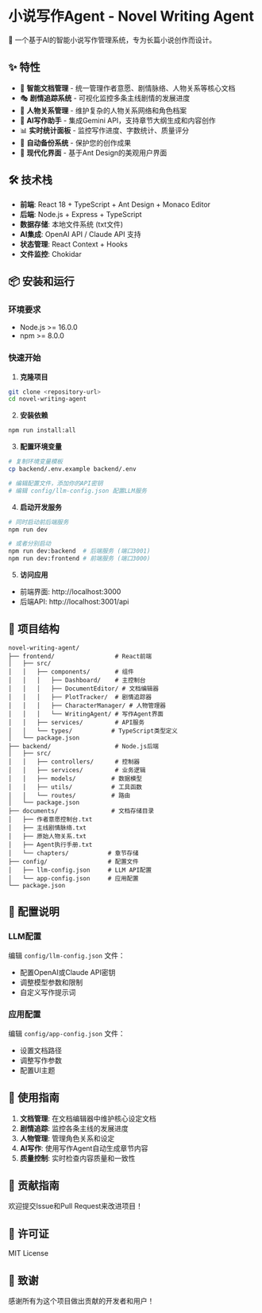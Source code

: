 # 小说写作Agent - Novel Writing Agent

🤖 一个基于AI的智能小说写作管理系统，专为长篇小说创作而设计。

## ✨ 特性

- 📝 **智能文档管理** - 统一管理作者意愿、剧情脉络、人物关系等核心文档
- 🎭 **剧情追踪系统** - 可视化监控多条主线剧情的发展进度
- 👥 **人物关系管理** - 维护复杂的人物关系网络和角色档案
- 🤖 **AI写作助手** - 集成Gemini API，支持章节大纲生成和内容创作
- 📊 **实时统计面板** - 监控写作进度、字数统计、质量评分
- 💾 **自动备份系统** - 保护您的创作成果
- 🎨 **现代化界面** - 基于Ant Design的美观用户界面

## 🛠️ 技术栈

- **前端**: React 18 + TypeScript + Ant Design + Monaco Editor
- **后端**: Node.js + Express + TypeScript
- **数据存储**: 本地文件系统 (txt文件)
- **AI集成**: OpenAI API / Claude API 支持
- **状态管理**: React Context + Hooks
- **文件监控**: Chokidar

## 📦 安装和运行

### 环境要求
- Node.js >= 16.0.0
- npm >= 8.0.0

### 快速开始

1. **克隆项目**
```bash
git clone <repository-url>
cd novel-writing-agent
```

2. **安装依赖**
```bash
npm run install:all
```

3. **配置环境变量**
```bash
# 复制环境变量模板
cp backend/.env.example backend/.env

# 编辑配置文件，添加你的API密钥
# 编辑 config/llm-config.json 配置LLM服务
```

4. **启动开发服务**
```bash
# 同时启动前后端服务
npm run dev

# 或者分别启动
npm run dev:backend  # 后端服务 (端口3001)
npm run dev:frontend # 前端服务 (端口3000)
```

5. **访问应用**
- 前端界面: http://localhost:3000
- 后端API: http://localhost:3001/api

## 📁 项目结构

```
novel-writing-agent/
├── frontend/                 # React前端
│   ├── src/
│   │   ├── components/       # 组件
│   │   │   ├── Dashboard/    # 主控制台
│   │   │   ├── DocumentEditor/ # 文档编辑器
│   │   │   ├── PlotTracker/  # 剧情追踪器
│   │   │   ├── CharacterManager/ # 人物管理器
│   │   │   └── WritingAgent/ # 写作Agent界面
│   │   ├── services/         # API服务
│   │   └── types/           # TypeScript类型定义
│   └── package.json
├── backend/                  # Node.js后端
│   ├── src/
│   │   ├── controllers/      # 控制器
│   │   ├── services/         # 业务逻辑
│   │   ├── models/          # 数据模型
│   │   ├── utils/           # 工具函数
│   │   └── routes/          # 路由
│   └── package.json
├── documents/               # 文档存储目录
│   ├── 作者意愿控制台.txt
│   ├── 主线剧情脉络.txt
│   ├── 原始人物关系.txt
│   ├── Agent执行手册.txt
│   └── chapters/           # 章节存储
├── config/                 # 配置文件
│   ├── llm-config.json     # LLM API配置
│   └── app-config.json     # 应用配置
└── package.json
```

## 🔧 配置说明

### LLM配置
编辑 `config/llm-config.json` 文件：
- 配置OpenAI或Claude API密钥
- 调整模型参数和限制
- 自定义写作提示词

### 应用配置
编辑 `config/app-config.json` 文件：
- 设置文档路径
- 调整写作参数
- 配置UI主题

## 📖 使用指南

1. **文档管理**: 在文档编辑器中维护核心设定文档
2. **剧情追踪**: 监控各条主线的发展进度
3. **人物管理**: 管理角色关系和设定
4. **AI写作**: 使用写作Agent自动生成章节内容
5. **质量控制**: 实时检查内容质量和一致性

## 🤝 贡献指南

欢迎提交Issue和Pull Request来改进项目！

## 📄 许可证

MIT License

## 🙏 致谢

感谢所有为这个项目做出贡献的开发者和用户！

